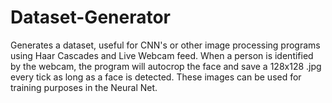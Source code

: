# Dataset-Generator
Generates a dataset, useful for CNN's or other image processing programs using Haar Cascades and Live Webcam feed.
When a person is identified by the webcam, the program will autocrop the face and save a 128x128 .jpg every tick as long as a face is detected.
These images can be used for training purposes in the Neural Net.
 
